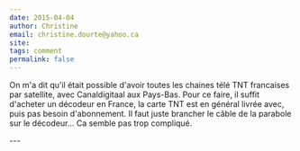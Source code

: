 ```yaml
---
date: 2015-04-04
author: Christine
email: christine.dourte@yahoo.ca
site: 
tags: comment
permalink: false
---
```


<p>On m'a dit qu'il était possible d'avoir toutes les chaines télé TNT francaises par satellite, avec Canaldigitaal aux Pays-Bas. Pour ce faire, il suffit d'acheter un décodeur en France, la carte TNT est en général livrée avec, puis pas besoin d'abonnement. Il faut juste brancher le câble de la parabole sur le décodeur... Ca semble pas trop compliqué.</p>
---